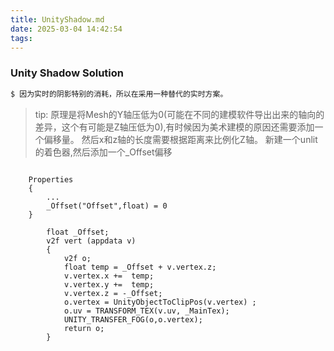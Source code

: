 ```yaml
---
title: UnityShadow.md
date: 2025-03-04 14:42:54
tags:
---
```


### Unity Shadow Solution

``` bash
$ 因为实时的阴影特别的消耗，所以在采用一种替代的实时方案。
```
>tip:
原理是将Mesh的Y轴压低为0(可能在不同的建模软件导出出来的轴向的差异，这个有可能是Z轴压低为0),有时候因为美术建模的原因还需要添加一个偏移量。
然后x和z轴的长度需要根据距离来比例化Z轴。
新建一个unlit的着色器,然后添加一个_Offset偏移
> 
```text
        
    Properties
    {
        ...
        _Offset("Offset",float) = 0
    }
        
        float _Offset;
        v2f vert (appdata v)
        {
            v2f o;
            float temp = _Offset + v.vertex.z;
            v.vertex.x +=  temp;
            v.vertex.y +=  temp;
            v.vertex.z = -_Offset;
            o.vertex = UnityObjectToClipPos(v.vertex) ;
            o.uv = TRANSFORM_TEX(v.uv, _MainTex);
            UNITY_TRANSFER_FOG(o,o.vertex);
            return o;
        }
```

